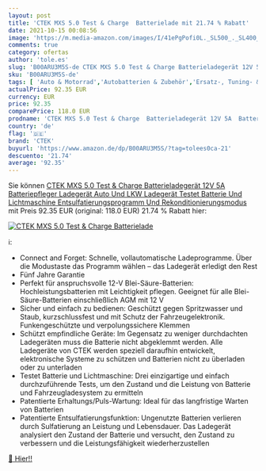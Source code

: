 ```yaml
---
layout: post
title: 'CTEK MXS 5.0 Test & Charge  Batterielade mit 21.74 % Rabatt'
date: 2021-10-15 00:08:56
image: 'https://m.media-amazon.com/images/I/41ePgPofi0L._SL500_._SL400_.jpg'
comments: true
category: ofertas
author: 'tole.es'
slug: 'B00ARU3M5S-de CTEK MXS 5.0 Test & Charge Batterieladegerät 12V 5A...'
sku: 'B00ARU3M5S-de'
tags: [ 'Auto & Motorrad','Autobatterien & Zubehör','Ersatz-, Tuning- & Verschleißteile','ctek', ]
actualPrice: 92.35 EUR
currency: EUR
price: 92.35
comparePrice: 118.0 EUR
prodname: 'CTEK MXS 5.0 Test & Charge  Batterieladegerät 12V 5A  Batteriepfleger  Ladegerät Auto Und LKW Ladegerät  Testet Batterie Und Lichtmaschine  Entsulfatierungsprogramm Und Rekonditionierungsmodus'
country: 'de'
flag: '🇩🇪'
brand: 'CTEK'
buyurl: 'https://www.amazon.de/dp/B00ARU3M5S/?tag=tolees0ca-21'
descuento: '21.74'
average: '92.35'
---
```


Sie können [CTEK MXS 5.0 Test & Charge  Batterieladegerät 12V 5A  Batteriepfleger  Ladegerät Auto Und LKW Ladegerät  Testet Batterie Und Lichtmaschine  Entsulfatierungsprogramm Und Rekonditionierungsmodus](https://www.amazon.de/dp/B00ARU3M5S/?tag=tolees0ca-21) mit Preis 92.35 EUR (original: 118.0 EUR) 21.74 % Rabatt hier:

[![CTEK MXS 5.0 Test & Charge  Batterielade](https://m.media-amazon.com/images/I/41ePgPofi0L._SL500_._SL400_.jpg)](https://www.amazon.de/dp/B00ARU3M5S/?tag=tolees0ca-21)

ℹ️:

- Connect and Forget: Schnelle, vollautomatische Ladeprogramme. Über die Modustaste das Programm wählen – das Ladegerät erledigt den Rest
- Fünf Jahre Garantie
- Perfekt für anspruchsvolle 12-V Blei-Säure-Batterien: Hochleistungsbatterien mit Leichtigkeit pflegen. Geeignet für alle Blei-Säure-Batterien einschließlich AGM mit 12 V
- Sicher und einfach zu bedienen: Geschützt gegen Spritzwasser und Staub, kurzschlussfest und mit Schutz der Fahrzeugelektronik. Funkengeschützte und verpolungssichere Klemmen
- Schützt empfindliche Geräte: Im Gegensatz zu weniger durchdachten Ladegeräten muss die Batterie nicht abgeklemmt werden. Alle Ladegeräte von CTEK werden speziell daraufhin entwickelt, elektronische Systeme zu schützen und Batterien nicht zu überladen oder zu unterladen
- Testet Batterie und Lichtmaschine: Drei einzigartige und einfach durchzuführende Tests, um den Zustand und die Leistung von Batterie und Fahrzeugladesystem zu ermitteln
- Patentierte Erhaltungs/Puls-Wartung: Ideal für das langfristige Warten von Batterien
- Patentierte Entsulfatierungsfunktion: Ungenutzte Batterien verlieren durch Sulfatierung an Leistung und Lebensdauer. Das Ladegerät analysiert den Zustand der Batterie und versucht, den Zustand zu verbessern und die Leistungsfähigkeit wiederherzustellen

[🛒 Hier!!](https://www.amazon.de/dp/B00ARU3M5S/?tag=tolees0ca-21)
